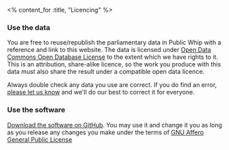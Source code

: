 <% content_for :title, "Licencing" %>

### Use the data
You are free to reuse/republish the parliamentary data in Public Whip with a reference and link to this website.
The data is licensed under [Open Data Commons Open Database License](http://opendatacommons.org/licenses/odbl/) to the extent which we have rights to it.
This is an attribution, share-alike licence, so the work you produce with this data must also share the result under a compatible open data licence.


Always double check any data you use are correct. If you do find an error, [please let us know](/about#contact) and we'll do our best to correct it for everyone.

### Use the software
[Download the software on GitHub](https://github.com/openaustralia/publicwhip). You may use it and change it you as long as you release any changes you make under the terms of [GNU Affero General Public License ](http://www.fsf.org/licensing/licenses/agpl-3.0.html)

